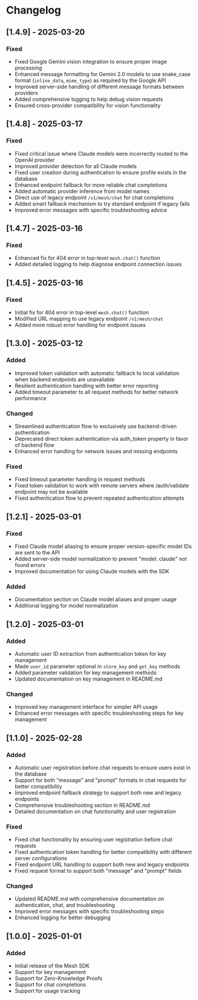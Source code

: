 # Changelog

## [1.4.9] - 2025-03-20

### Fixed
- Fixed Google Gemini vision integration to ensure proper image processing
- Enhanced message formatting for Gemini 2.0 models to use snake_case format (`inline_data`, `mime_type`) as required by the Google API
- Improved server-side handling of different message formats between providers
- Added comprehensive logging to help debug vision requests
- Ensured cross-provider compatibility for vision functionality

## [1.4.8] - 2025-03-17

### Fixed
- Fixed critical issue where Claude models were incorrectly routed to the OpenAI provider
- Improved provider detection for all Claude models
- Fixed user creation during authentication to ensure profile exists in the database
- Enhanced endpoint fallback for more reliable chat completions
- Added automatic provider inference from model names
- Direct use of legacy endpoint `/v1/mesh/chat` for chat completions
- Added smart fallback mechanism to try standard endpoint if legacy fails
- Improved error messages with specific troubleshooting advice

## [1.4.7] - 2025-03-16

### Fixed
- Enhanced fix for 404 error in top-level `mesh.chat()` function
- Added detailed logging to help diagnose endpoint connection issues

## [1.4.5] - 2025-03-16

### Fixed
- Initial fix for 404 error in top-level `mesh.chat()` function 
- Modified URL mapping to use legacy endpoint `/v1/mesh/chat` 
- Added more robust error handling for endpoint issues

## [1.3.0] - 2025-03-12

### Added
- Improved token validation with automatic fallback to local validation when backend endpoints are unavailable
- Resilient authentication handling with better error reporting
- Added timeout parameter to all request methods for better network performance

### Changed
- Streamlined authentication flow to exclusively use backend-driven authentication
- Deprecated direct token authentication via auth_token property in favor of backend flow
- Enhanced error handling for network issues and missing endpoints

### Fixed
- Fixed timeout parameter handling in request methods
- Fixed token validation to work with remote servers where /auth/validate endpoint may not be available
- Fixed authentication flow to prevent repeated authentication attempts

## [1.2.1] - 2025-03-01

### Fixed
- Fixed Claude model aliasing to ensure proper version-specific model IDs are sent to the API
- Added server-side model normalization to prevent "model: claude" not found errors
- Improved documentation for using Claude models with the SDK

### Added
- Documentation section on Claude model aliases and proper usage
- Additional logging for model normalization

## [1.2.0] - 2025-03-01

### Added
- Automatic user ID extraction from authentication token for key management
- Made `user_id` parameter optional in `store_key` and `get_key` methods
- Added parameter validation for key management methods
- Updated documentation on key management in README.md

### Changed
- Improved key management interface for simpler API usage
- Enhanced error messages with specific troubleshooting steps for key management

## [1.1.0] - 2025-02-28

### Added
- Automatic user registration before chat requests to ensure users exist in the database
- Support for both "message" and "prompt" formats in chat requests for better compatibility
- Improved endpoint fallback strategy to support both new and legacy endpoints
- Comprehensive troubleshooting section in README.md
- Detailed documentation on chat functionality and user registration

### Fixed
- Fixed chat functionality by ensuring user registration before chat requests
- Fixed authentication token handling for better compatibility with different server configurations
- Fixed endpoint URL handling to support both new and legacy endpoints
- Fixed request format to support both "message" and "prompt" fields

### Changed
- Updated README.md with comprehensive documentation on authentication, chat, and troubleshooting
- Improved error messages with specific troubleshooting steps
- Enhanced logging for better debugging

## [1.0.0] - 2025-01-01

### Added
- Initial release of the Mesh SDK
- Support for key management
- Support for Zero-Knowledge Proofs
- Support for chat completions
- Support for usage tracking 